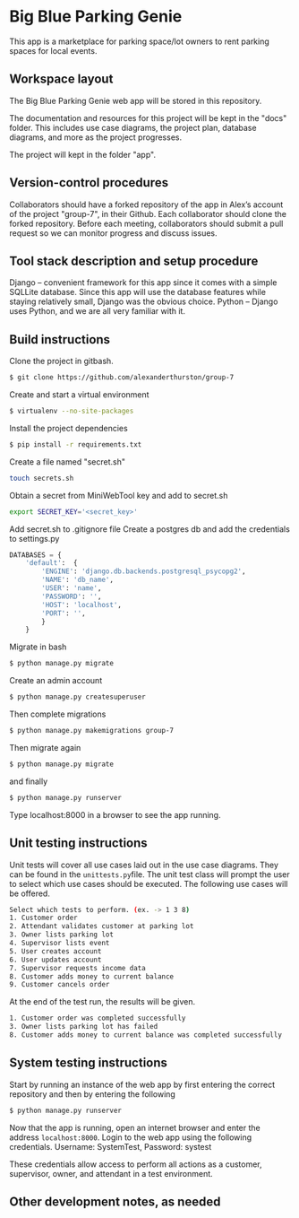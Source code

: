 
# Big Blue Parking Genie

This app is a marketplace for parking space/lot owners to rent parking spaces for local events. 

## Workspace layout

The Big Blue Parking Genie web app will be stored in this repository. 

The documentation and resources for this project will be kept in the "docs" folder. This includes use case diagrams, the project plan, database diagrams, and more as the project progresses. 

The project will kept in the folder "app". 

## Version-control procedures
Collaborators should have a forked repository of the app in Alex’s account of the project "group-7", in their Github. Each collaborator should clone the forked repository. Before each meeting, collaborators should submit a pull request so we can monitor progress and discuss issues. 

## Tool stack description and setup procedure
Django – convenient framework for this app since it comes with a simple SQLLite database. Since this app will use the database features while staying relatively small, Django was the obvious choice.
Python – Django uses Python, and we are all very familiar with it. 

## Build instructions
Clone the project in gitbash.
```bash
$ git clone https://github.com/alexanderthurston/group-7
```

Create and start a virtual environment
```bash
$ virtualenv --no-site-packages
```

Install the project dependencies
```bash
$ pip install -r requirements.txt
```

Create a file named "secret.sh"
```bash
touch secrets.sh
```

Obtain a secret from MiniWebTool key and add to secret.sh
```bash
export SECRET_KEY='<secret_key>'
```

Add secret.sh to .gitignore file
Create a postgres db and add the credentials to settings.py

```python
DATABASES = {
    'default':  {
        'ENGINE': 'django.db.backends.postgresql_psycopg2',
        'NAME': 'db_name',
        'USER': 'name',
        'PASSWORD': '',
        'HOST': 'localhost',
        'PORT': '', 
        }
    }
```

Migrate in bash
```bash
$ python manage.py migrate
```

Create an admin account
```bash
$ python manage.py createsuperuser
```

Then complete migrations
```bash
$ python manage.py makemigrations group-7
```

Then migrate again
```bash
$ python manage.py migrate
```

and finally
```bash
$ python manage.py runserver
```

Type localhost:8000 in a browser to see the app running.


## Unit testing instructions
Unit tests will cover all use cases laid out in the use case diagrams. They can be found in the ```unittests.py```file. The unit test class will prompt the user to select which use cases should be executed. The following use cases will be offered.  
```bash
Select which tests to perform. (ex. -> 1 3 8)
1. Customer order
2. Attendant validates customer at parking lot
3. Owner lists parking lot
4. Supervisor lists event
5. User creates account
6. User updates account
7. Supervisor requests income data
8. Customer adds money to current balance
9. Customer cancels order
```
At the end of the test run, the results will be given. 
```bash
1. Customer order was completed successfully
3. Owner lists parking lot has failed
8. Customer adds money to current balance was completed successfully
```
## System testing instructions

Start by running an instance of the web app by first entering the correct repository and then by entering the following
```bash
$ python manage.py runserver
```
Now that the app is running, open an internet browser and enter the address ``` localhost:8000 ```.
Login to the web app using the following credentials. Username: SystemTest, Password: systest

These credentials allow access to perform all actions as a customer, supervisor, owner, and attendant in a test environment. 

## Other development notes, as needed
